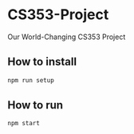 # CS353-Project

Our World-Changing CS353 Project

## How to install

```bash
npm run setup
```

## How to run

```bash
npm start
```
